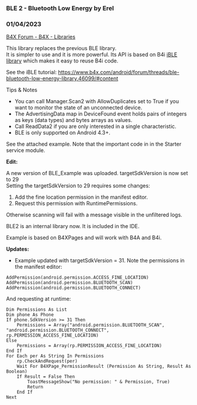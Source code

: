 ###  BLE 2 - Bluetooth Low Energy by Erel
### 01/04/2023
[B4X Forum - B4X - Libraries](https://www.b4x.com/android/forum/threads/59937/)

This library replaces the previous BLE library.  
It is simpler to use and it is more powerful. Its API is based on B4i [iBLE library](https://www.b4x.com/android/forum/threads/46099/#content) which makes it easy to reuse B4i code.  
  
See the iBLE tutorial: <https://www.b4x.com/android/forum/threads/ble-bluetooth-low-energy-library.46099/#content>  
  
Tips & Notes  
  
- You can call Manager.Scan2 with AllowDuplicates set to True if you want to monitor the state of an unconnected device.  
- The AdvertisingData map in DeviceFound event holds pairs of integers as keys (data types) and bytes arrays as values.  
- Call ReadData2 if you are only interested in a single characteristic.  
- BLE is only supported on Android 4.3+.  
  
See the attached example. Note that the important code in in the Starter service module.  
  
**Edit:**  
  
A new version of BLE\_Example was uploaded. targetSdkVersion is now set to 29  
Setting the targetSdkVersion to 29 requires some changes:  
  
1. Add the fine location permission in the manifest editor.  
2. Request this permission with RuntimePermissions.  
  
Otherwise scanning will fail with a message visible in the unfiltered logs.  
  
BLE2 is an internal library now. It is included in the IDE.  
  
Example is based on B4XPages and will work with B4A and B4i.  
  
**Updates:**  
- Example updated with targetSdkVersion = 31. Note the permissions in the manifest editor:  

```B4X
AddPermission(android.permission.ACCESS_FINE_LOCATION)  
AddPermission(android.permission.BLUETOOTH_SCAN)  
AddPermission(android.permission.BLUETOOTH_CONNECT)
```

  
And requesting at runtime:  

```B4X
Dim Permissions As List  
Dim phone As Phone  
If phone.SdkVersion >= 31 Then  
    Permissions = Array("android.permission.BLUETOOTH_SCAN", "android.permission.BLUETOOTH_CONNECT", rp.PERMISSION_ACCESS_FINE_LOCATION)  
Else  
    Permissions = Array(rp.PERMISSION_ACCESS_FINE_LOCATION)  
End If  
For Each per As String In Permissions  
    rp.CheckAndRequest(per)  
    Wait For B4XPage_PermissionResult (Permission As String, Result As Boolean)  
    If Result = False Then  
        ToastMessageShow("No permission: " & Permission, True)  
        Return  
    End If  
Next
```